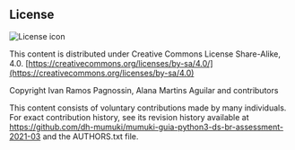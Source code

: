## License
![License icon](https://licensebuttons.net/l/by-sa/3.0/88x31.png)

This content is distributed under Creative Commons License Share-Alike, 4.0. [https://creativecommons.org/licenses/by-sa/4.0/](https://creativecommons.org/licenses/by-sa/4.0)

Copyright Ivan Ramos Pagnossin, Alana Martins Aguilar and contributors

This content consists of voluntary contributions made by many
individuals. For exact contribution history, see its revision history
available at https://github.com/dh-mumuki/mumuki-guia-python3-ds-br-assessment-2021-03 and the AUTHORS.txt file.

